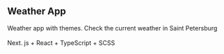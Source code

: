 ## Weather App

Weather app with themes. Check the current weather in Saint Petersburg <br /> <br />
Next. js + React + TypeScript + SCSS
